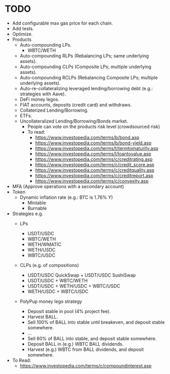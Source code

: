 # TODO

- Add configurable max gas price for each chain.
- Add tests.
- Optimize.
- Products
  - Auto-compounding LPs.
    - WBTC/WETH
  - Auto-compounding RLPs (Rebalancing LPs; same underlying assets).
  - Auto-compounding CLPs (Composite LPs; multiple underlying assets).
  - Auto-compounding RCLPs (Rebalancing Composite LPs; multiple underlying assets).
  - Auto-re-collateralizing leveraged lending/borrowing debt (e.g.: strategies with Aave).
  - DeFi money legos.
  - FIAT accounts, deposits (credit card) and withdraws.
  - Collaterized Lending/Borrowing.
  - ETFs.
  - Uncollateralized Lending/Borrowing/Bonds market.
    - People can vote on the products risk level (crowdsourced risk)
    - To read:
      - https://www.investopedia.com/terms/b/bond.asp
      - https://www.investopedia.com/terms/b/bond-yield.asp
      - https://www.investopedia.com/terms/t/termtomaturity.asp
      - https://www.investopedia.com/terms/l/loantovalue.asp
      - https://www.investopedia.com/terms/c/creditrating.asp
      - https://www.investopedia.com/terms/c/credit_score.asp
      - https://www.investopedia.com/terms/c/creditquality.asp
      - https://www.investopedia.com/terms/c/creditreport.asp
      - https://www.investopedia.com/terms/c/convexity.asp
- MFA (Approve operations with a secondary account)
- Token
  - Dynamic inflation rate (e.g.: BTC is 1.76% Y)
    - Mintable
    - Burnable
- Strategies e.g.
  - LPs

    - USDT/USDC
    - WBTC/WETH
    - WETH/WMATIC
    - WETH/USDC
    - WBTC/USDC
  - CLPs (e.g. of compositions)

    - USDT/USDC QuickSwap + USDT/USDC SushiSwap
    - USDT/USDC + WBTC/WETH
    - USDT/USDC + WETH/USDC + WBTC/USDC
    - WETH/USDC + WBTC/USDC
  - PolyPup money lego strategy

    - Deposit stable in pool (4% project fee).
    - Harvest BALL.
    - Sell 100% of BALL into stable until breakeven, and deposit stable somewhere.
    - ...
    - Sell 60% of BALL into stable, and deposit stable somewhere.
    - Deposit BALL in (e.g.) WBTC BALL dividends.
    - Harvest (e.g.) WBTC from BALL dividends, and deposit somewhere.
- To Read:
  - https://www.investopedia.com/terms/c/compoundinterest.asp
